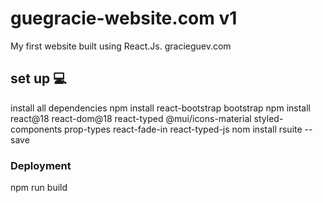 # guegracie-website.com v1

My first website built using React.Js.
gracieguev.com

## set up 💻
install all dependencies 
npm install react-bootstrap bootstrap
npm install react@18 react-dom@18 react-typed @mui/icons-material styled-components prop-types react-fade-in react-typed-js
nom install rsuite --save

### Deployment

npm run build

